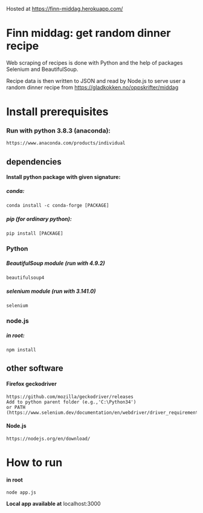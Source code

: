 Hosted at https://finn-middag.herokuapp.com/
# Finn middag: get random dinner recipe
Web scraping of recipes is done with Python and the help of packages Selenium and BeautifulSoup.

Recipe data is then written to JSON and read by Node.js to serve user a random dinner recipe from https://gladkokken.no/oppskrifter/middag


# Install prerequisites
### Run with python 3.8.3 (anaconda):
	https://www.anaconda.com/products/individual



## dependencies
#### Install python package with given signature:
##### conda: 
	conda install -c conda-forge [PACKAGE]
##### pip (for ordinary python):
	pip install [PACKAGE]
### Python

#####  BeautifulSoup module (run with 4.9.2)
	beautifulsoup4
##### selenium module (run with 3.141.0)
	selenium
### node.js 
##### in root:
	npm install


	
## other software
#### Firefox geckodriver
	https://github.com/mozilla/geckodriver/releases
	Add to python parent folder (e.g.,'C:\Python34')
	or PATH (https://www.selenium.dev/documentation/en/webdriver/driver_requirements/)
#### Node.js
	https://nodejs.org/en/download/

# How to run
#### in root
	node app.js

**Local app available at** localhost:3000






